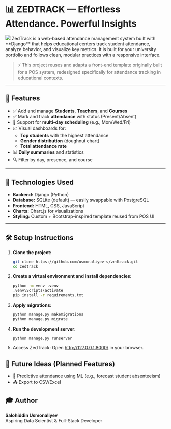 # 📊 ZEDTRACK — Effortless Attendance. Powerful Insights

<image src="static/image.png">
ZedTrack is a web-based attendance management system built with **Django** that helps educational centers track student attendance, analyze behavior, and visualize key metrics. It is built for your university portfolio and follows clean, modular practices with a responsive interface.

> ⚡ This project reuses and adapts a front-end template originally built for a POS system, redesigned specifically for attendance tracking in educational contexts.

---

## 🚀 Features

- ✅ Add and manage **Students**, **Teachers**, and **Courses**
- ✅ Mark and track **attendance** with status (Present/Absent)
- 📅 Support for **multi-day scheduling** (e.g., Mon/Wed/Fri)
- 📈 Visual dashboards for:
  - **Top students** with the highest attendance
  - **Gender distribution** (doughnut chart)
  - **Total attendance rate**
- 📊 **Daily summaries** and statistics
- 🔍 Filter by day, presence, and course

---

## 🧠 Technologies Used

- **Backend:** Django (Python)
- **Database:** SQLite (default) — easily swappable with PostgreSQL
- **Frontend:** HTML, CSS, JavaScript
- **Charts:** Chart.js for visualizations
- **Styling:** Custom + Bootstrap-inspired template reused from POS UI

---


## 🛠 Setup Instructions

1. **Clone the project:**
   ```bash
   git clone https://github.com/usmonaliyev-s/zedtrack.git
   cd zedtrack

2. **Create a virtual environment and install dependencies:**

    ```bash
    python -m venv .venv
    .venv\Scripts\activate
    pip install -r requirements.txt
   
3. **Apply migrations:**
    ```bash
    python manage.py makemigrations
    python manage.py migrate
   
4. **Run the development server:**
    ```bash
   python manage.py runserver
5. Access ZedTrack:
   Open http://127.0.0.1:8000/ in your browser.

## 📌 Future Ideas (Planned Features)
- 🔮 Predictive attendance using ML (e.g., forecast student absenteeism)
- 📤 Export to CSV/Excel

## 🎓 Author
**Salohiddin Usmonaliyev**\
Aspiring Data Scientist & Full-Stack Developer
